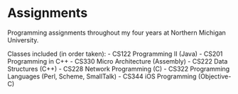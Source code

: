 Assignments
===========

Programming assignments throughout my four years at Northern Michigan University.

Classes included (in order taken):
	- CS122 Programming II (Java)
	- CS201 Programming in C++
	- CS330 Micro Architecture (Assembly)
	- CS222 Data Structures (C++)
	- CS228 Network Programming (C)
	- CS322 Programming Languages (Perl, Scheme, SmallTalk)
	- CS344 iOS Programming (Objective-C)
